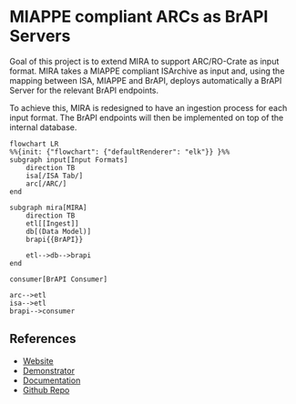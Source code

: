 # MIAPPE compliant ARCs as BrAPI Servers

Goal of this project is to extend MIRA to support ARC/RO-Crate as input format. MIRA takes a MIAPPE compliant ISArchive as input and, using the mapping between ISA, MIAPPE and BrAPI, deploys automatically a BrAPI Server for the relevant BrAPI endpoints.

To achieve this, MIRA is redesigned to have an ingestion process for each input format. The BrAPI endpoints will then be implemented on top of the internal database.

```mermaid
flowchart LR
%%{init: {"flowchart": {"defaultRenderer": "elk"}} }%%
subgraph input[Input Formats]
    direction TB
    isa[/ISA Tab/]
    arc[/ARC/]
end

subgraph mira[MIRA]
    direction TB
    etl[[Ingest]]
    db[(Data Model)]
    brapi{{BrAPI}}

    etl-->db-->brapi
end

consumer[BrAPI Consumer]

arc-->etl
isa-->etl
brapi-->consumer
```

## References 

- [Website](https://mira.ipk-gatersleben.de)
- [Demonstrator](https://mira.ipk-gatersleben.de/bridge)
- [Documentation](https://mira-server.rtfd.io/)
- [Github Repo](https://github.com/IPK-BIT/mira)